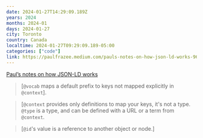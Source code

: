 ```yaml
---
date: 2024-01-27T14:29:09.189Z
years: 2024
months: 2024-01
days: 2024-01-27
city: Toronto
country: Canada
localtime: 2024-01-27T09:29:09.189-05:00
categories: ["code"]
link: https://paulfrazee.medium.com/pauls-notes-on-how-json-ld-works-965732ea559d
---
```

[Paul’s notes on how JSON-LD works](https://paulfrazee.medium.com/pauls-notes-on-how-json-ld-works-965732ea559d)

> [`@vocab` maps a default prefix to keys not mapped explicitly in `@context`].

> [`@context` provides only definitions to map your keys, it's not a type. `@type` is a type, and can be defined with a URL or a term from `@context`.

> [`@id`'s value is a reference to another object or node.]
